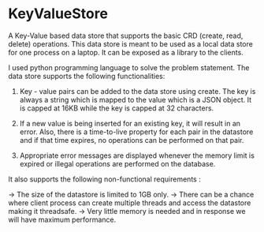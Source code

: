 # KeyValueStore

A Key-Value based data store that supports the basic CRD (create, read, delete) operations. This data store is meant to be used as a local data store for one process on a laptop. It can be exposed as a library to the clients.

I used python programming language to solve the problem statement. 
The data store supports the following functionalities:

1. Key - value pairs can be added to the data store using create. The key is always a string which is mapped to the value which is a JSON object. It is capped at 16KB while the key is capped at 32 characters.


2. If a new value is being inserted for an existing key, it will result in an error. Also, there is a time-to-live property for each pair in the datastore and if that time expires, no operations can be performed on that pair.

3. Appropriate error messages are displayed whenever the memory limit is expired or illegal operations are performed on the database.

It also supports the following non-functional requirements :

-> The size of the datastore is limited to 1GB only.
-> There can be a chance where client process can create multiple threads and access the datastore making it threadsafe. 
-> Very little memory is needed and in response we will have maximum performance. 

